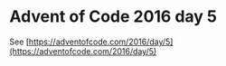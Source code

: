 # Advent of Code 2016 day 5

See [https://adventofcode.com/2016/day/5](https://adventofcode.com/2016/day/5)
